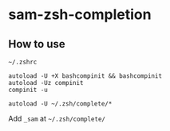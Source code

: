 # sam-zsh-completion

## How to use

`~/.zshrc`

```
autoload -U +X bashcompinit && bashcompinit
autoload -Uz compinit
compinit -u

autoload -U ~/.zsh/complete/*
```

Add `_sam` at `~/.zsh/complete/`
